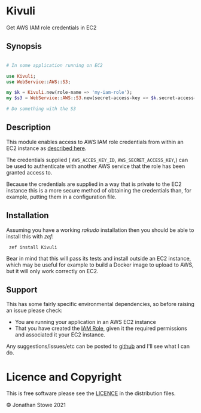 # Kivuli

Get AWS IAM role credentials in EC2

## Synopsis

```raku

# In some application running on EC2

use Kivuli;
use WebService::AWS::S3;

my $k = Kivuli.new(role-name => 'my-iam-role');
my $s3 = WebService::AWS::S3.new(secret-access-key => $k.secret-access-key, access-key-id => $k.access-key-id, region => 'eu-west-2');

# Do something with the S3


```


## Description

This module enables access to AWS IAM role credentials from within an EC2 instance as [described here](https://docs.aws.amazon.com/AWSEC2/latest/UserGuide/iam-roles-for-amazon-ec2.html).

The credentials supplied ( `AWS_ACCES_KEY_ID`, `AWS_SECRET_ACCESS_KEY`,) can be used to authenticate with another AWS service that the role has been granted access to.

Because the credentials are supplied in a way that is private to the EC2 instance this is a more secure method of obtaining the credentials than, for example, putting them in a configuration file.

## Installation

Assuming you have a working _rakudo_ installation then you should be able to install this with *zef*:

     zef install Kivuli

Bear in mind that this will pass its tests and install outside an EC2 instance, which may be useful for example to build a Docker image to upload to AWS, but it will only work correctly on EC2.


## Support

This has some fairly specific environmental dependencies, so before raising an issue please check:

   *  You are running your application in an AWS EC2 instance
   *  That you have created the [IAM Role](https://docs.aws.amazon.com/IAM/latest/UserGuide/WorkingWithRoles.html), given it the required permissions and associated it your EC2 instance. 

Any suggestions/issues/etc can be posted to [github](https://github.com/jonathanstowe/Kivuli/issues) and I'll see what I can do.


# Licence and Copyright

This is free software please see the [LICENCE](LICENCE) in the distribution files.

© Jonathan Stowe 2021
